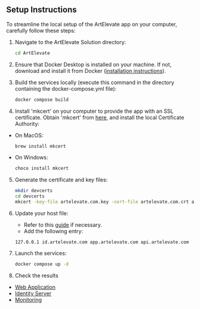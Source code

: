 ## Setup Instructions

To streamline the local setup of the ArtElevate app on your computer, carefully follow these steps:

1. Navigate to the ArtElevate Solution directory:
   ```zsh
   cd ArtElevate
   ```

2. Ensure that Docker Desktop is installed on your machine. If not, download and install it from Docker ([installation instructions](https://docs.docker.com/desktop/)).

3. Build the services locally (execute this command in the directory containing the docker-compose.yml file):
   ```zsh
   docker compose build
   ```

4. Install 'mkcert' on your computer to provide the app with an SSL certificate. Obtain 'mkcert' from [here](https://github.com/FiloSottile/mkcert), and install the local Certificate Authority:

- On MacOS:
  ```zsh
  brew install mkcert
  ```
- On Windows:
  ```zsh
  choco install mkcert
  ```    

5. Generate the certificate and key files:
   ```zsh
   mkdir devcerts
   cd devcerts
   mkcert -key-file artelevate.com.key -cert-file artelevate.com.crt app.artelevate.com api.artelevate.com id.artelevate.com
   ```

6. Update your host file:
    - Refer to this [guide](https://phoenixnap.com/kb/how-to-edit-hosts-file-in-windows-mac-or-linux) if necessary.
    - Add the following entry:
    ```
   127.0.0.1 id.artelevate.com app.artelevate.com api.artelevate.com
   ```  

7. Launch the services:
   ```zsh
   docker compose up -d
   ```

8. Check the results
 - [Web Application](https://app.artelevate.com)
 - [Identity Server](https://id.artelevate.com)
 - [Monitoring](http://localhost:3000)
